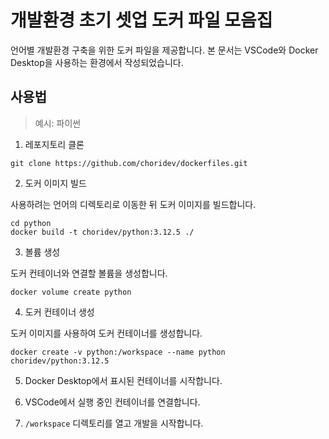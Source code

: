 # 개발환경 초기 셋업 도커 파일 모음집

언어별 개발환경 구축을 위한 도커 파일을 제공합니다.
본 문서는 VSCode와 Docker Desktop을 사용하는 환경에서 작성되었습니다.

## 사용법

> 예시: 파이썬

1. 레포지토리 클론

``` shell
git clone https://github.com/choridev/dockerfiles.git
```

2. 도커 이미지 빌드

사용하려는 언어의 디렉토리로 이동한 뒤 도커 이미지를 빌드합니다.

``` shell
cd python
docker build -t choridev/python:3.12.5 ./
```

3. 볼륨 생성

도커 컨테이너와 연결할 볼륨을 생성합니다.

``` shell
docker volume create python
```

4. 도커 컨테이너 생성

도커 이미지를 사용하여 도커 컨테이너를 생성합니다.

``` shell
docker create -v python:/workspace --name python choridev/python:3.12.5
```

5. Docker Desktop에서 표시된 컨테이너를 시작합니다.

6. VSCode에서 실행 중인 컨테이너를 연결합니다.

7. `/workspace` 디렉토리를 열고 개발을 시작합니다.
